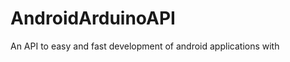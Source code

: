 AndroidArduinoAPI
=================

An API to easy and fast development of android applications with 
